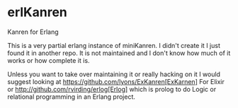 erlKanren
=========

Kanren for Erlang


This is a very partial erlang instance of miniKanren. I didn't create
it I just found it in another repo. It is not maintained and I don't
know how much of it works or how complete it is.

Unless you want to take over maintaining it or really hacking on it I
would suggest looking at https://github.com/lyons/ExKanren[ExKarnen]
For Elixir or http://github.com/rvirding/erlog[Erlog] which is prolog
to do Logic or relational programming in an Erlang project.

